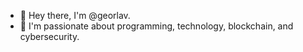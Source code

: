 - 👋 Hey there, I'm @georlav.
- 👀 I'm passionate about programming, technology, blockchain, and cybersecurity.
